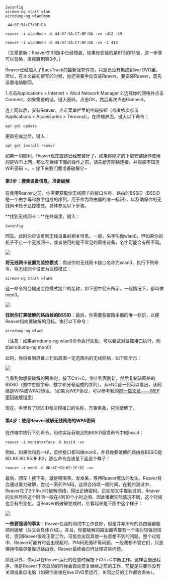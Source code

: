 ```
iwconfig
airmon-ng start wlan
airodump-ng wlan0mon

 44:97:5A:C7:BF:DA

reaver -i wlan0mon -b 44:97:5A:C7:BF:DA -vv -d12 -t9

reaver -i wlan0mon -b 44:97:5A:C7:BF:DA -vv -1 414
```

（文章更新：Reaver在R3版中已经预装，如果你安装的是BT5的R3版，这一步骤可以忽略，直接跳到第3步。）

Reaver已经加入了BackTrack的最新版软件包，只是还没有集成到live DVD里，所以，在本文最初撰写的时候，你还需要手动安装Reaver。要安装Reaver，首先设置电脑联网。

1.点击Applications &gt; Internet &gt; Wicd Network Manager 2.选择你的网络并点击Connect，如果需要的话，键入密码，点击OK，然后再次点击Connect。

连上网以后，安装Reaver。点击菜单栏里的终端按钮（或者依次点击 Applications &gt; Accessories &gt; Terminal）。在终端界面，键入以下命令：
```
apt-get update
```

更新完成之后，键入：
```
apt-get install reaver
```

如果一切顺利，Reaver现在应该已经安装好了。如果你刚才的下载安装操作使用的是WiFi上网，那么在继续下面的操作之前，请先断开网络连接，并假装不知道WiFi密码 =。= 接下来我们要准备破解它~

#### 第3步：搜集设备信息，准备破解

在使用Reaver之前，你需要获取你无线网卡的接口名称、路由的BSSID（BSSID是一个由字母和数字组成的序列，用于作为路由器的唯一标识）、以及确保你的无线网卡处于监控模式。具体参见以下步骤。

**找到无线网卡：**在终端里，键入：
```
iwconfig
```

回车。此时你应该看到无线设备的相关信息。一般，名字叫做wlan0，但如果你的机子不止一个无线网卡，或者使用的是不常见的网络设备，名字可能会有所不同。

![](https://dn-linuxcn.qbox.me/data/attachment/album/201312/05/090757vqw8qqpggqqqqgiq.jpg)

**将无线网卡设置为监控模式**：假设你的无线网卡接口名称为wlan0，执行下列命令，将无线网卡设置为监控模式：
```
airmon-ng start wlan0
```

这一命令将会输出监控模式接口的名称，如下图中箭头所示，一般情况下，都叫做mon0。

![](https://dn-linuxcn.qbox.me/data/attachment/album/201312/05/090759prxxrnx49ore1rxz.jpg)

**找到你打算破解的路由器的BSSID**：最后，你需要获取路由器的唯一标识，以便Reaver指向要破解的目标。执行以下命令：
```
airodump-ng wlan0
```

（注意：如果airodump-ng wlan0命令执行失败，可以尝试对监控接口执行，例如airodump-ng mon0）

此时，你将看到屏幕上列出周围一定范围内的无线网络，如下图所示：

![](https://dn-linuxcn.qbox.me/data/attachment/album/201312/05/0908008cvbl7t76hnm76hh.jpg)

当看到你想要破解的网络时，按下Ctrl+C，停止列表刷新，然后复制该网络的BSSID（图中左侧字母、数字和分号组成的序列）。从ENC这一列可以看出，该网络是WPA或WPA2协议。（如果为WEP协议，可以参考我的[前一篇文章——WEP密码破解指南](http://lifehacker.com/5305094/how-to-crack-a-wi+fi-networks-wep-password-with-backtrack)）

现在，手里有了BSSID和监控接口的名称，万事俱备，只欠破解了。

#### 第4步：使用Reaver破解无线网络的WPA密码

在终端中执行下列命令，用你实际获取到的BSSID替换命令中的bssid：
```
reaver -i moninterface -b bssid -vv
```

例如，如果你和我一样，监控接口都叫做mon0，并且你要破解的路由器BSSID是8D:AE:9D:65:1F:B2，那么命令应该是下面这个样子：
```
reaver -i mon0 -b 8D:AE:9D:65:1F:B2 -vv
```
最后，回车！接下来，就是喝喝茶、发发呆，等待Reaver魔法的发生。Reaver将会通过暴力破解，尝试一系列PIN码，这将会持续一段时间，在我的测试中，Reaver花了2个半小时破解网络，得出正确密码。正如前文中提到过的，Reaver的文档号称这个时间一般在4到10个小时之间，因此根据实际情况不同，这个时间也会有所变化。当Reaver的破解完成时，它看起来是下图中这个样子：

![](https://dn-linuxcn.qbox.me/data/attachment/album/201312/05/09080108y4djog4vz20g4d.jpg)

**一些要强调的事实**：Reaver在我的测试中工作良好，但是并非所有的路由器都能顺利破解（后文会具体介绍）。并且，你要破解的路由器需要有一个相对较强的信号，否则Reaver很难正常工作，可能会出现其他一些意想不到的问题。整个过程中，Reaver可能有时会出现超时、PIN码死循环等问题。一般我都不管它们，只是保持电脑尽量靠近路由器，Reaver最终会自行处理这些问题。

除此以外，你可以在Reaver运行的任意时候按下Ctrl+C中断工作。这样会退出程序，但是Reaver下次启动的时候会自动恢复继续之前的工作，前提是只要你没有关闭或重启电脑（如果你直接在live DVD里运行，关闭之前的工作都会丢失）。
